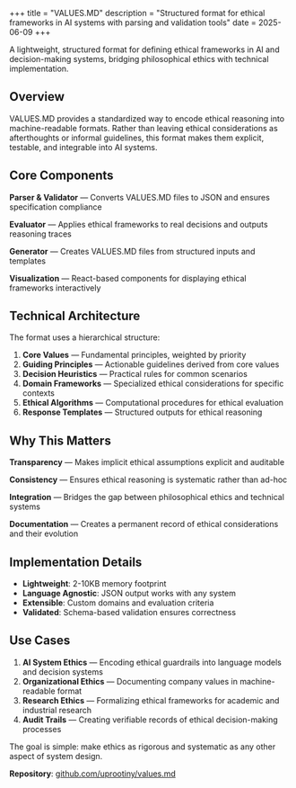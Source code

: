 +++
title = "VALUES.MD"
description = "Structured format for ethical frameworks in AI systems with parsing and validation tools"
date = 2025-06-09
+++

A lightweight, structured format for defining ethical frameworks in AI and decision-making systems, bridging philosophical ethics with technical implementation.

## Overview

VALUES.MD provides a standardized way to encode ethical reasoning into machine-readable formats. Rather than leaving ethical considerations as afterthoughts or informal guidelines, this format makes them explicit, testable, and integrable into AI systems.

## Core Components

**Parser & Validator** — Converts VALUES.MD files to JSON and ensures specification compliance

**Evaluator** — Applies ethical frameworks to real decisions and outputs reasoning traces

**Generator** — Creates VALUES.MD files from structured inputs and templates

**Visualization** — React-based components for displaying ethical frameworks interactively

## Technical Architecture

The format uses a hierarchical structure:

1. **Core Values** — Fundamental principles, weighted by priority
2. **Guiding Principles** — Actionable guidelines derived from core values  
3. **Decision Heuristics** — Practical rules for common scenarios
4. **Domain Frameworks** — Specialized ethical considerations for specific contexts
5. **Ethical Algorithms** — Computational procedures for ethical evaluation
6. **Response Templates** — Structured outputs for ethical reasoning

## Why This Matters

**Transparency** — Makes implicit ethical assumptions explicit and auditable

**Consistency** — Ensures ethical reasoning is systematic rather than ad-hoc

**Integration** — Bridges the gap between philosophical ethics and technical systems

**Documentation** — Creates a permanent record of ethical considerations and their evolution

## Implementation Details

- **Lightweight**: 2-10KB memory footprint
- **Language Agnostic**: JSON output works with any system
- **Extensible**: Custom domains and evaluation criteria
- **Validated**: Schema-based validation ensures correctness

## Use Cases

1. **AI System Ethics** — Encoding ethical guardrails into language models and decision systems
2. **Organizational Ethics** — Documenting company values in machine-readable format
3. **Research Ethics** — Formalizing ethical frameworks for academic and industrial research
4. **Audit Trails** — Creating verifiable records of ethical decision-making processes

The goal is simple: make ethics as rigorous and systematic as any other aspect of system design.

**Repository**: [github.com/uprootiny/values.md](https://github.com/uprootiny/values.md)
